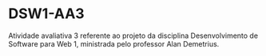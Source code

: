# DSW1-AA3
Atividade avaliativa 3 referente ao projeto da disciplina Desenvolvimento de Software para Web 1, ministrada pelo professor Alan Demetrius.
